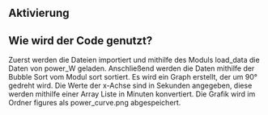 ## Aktivierung


## Wie wird der Code genutzt?
Zuerst werden die Dateien importiert und mithilfe des Moduls load_data die Daten von power_W geladen.
Anschließend werden die Daten mithilfe der Bubble Sort vom Modul sort sortiert.
Es wird ein Graph erstellt, der um 90° gedreht wird.
Die Werte der x-Achse sind in Sekunden angegeben, diese werden mithilfe einer Array Liste in Minuten konvertiert.
Die Grafik wird im Ordner figures als power_curve.png abgespeichert.




